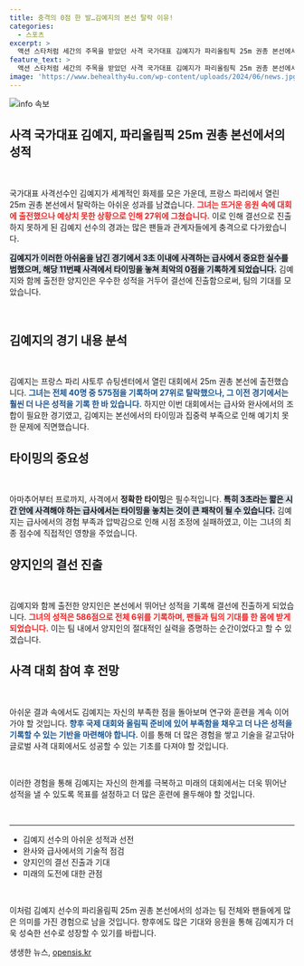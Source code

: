 ```yaml
---
title: 충격의 0점 한 발…김예지의 본선 탈락 이유!
categories:
  - 스포츠
excerpt: >
  액션 스타처럼 세간의 주목을 받았던 사격 국가대표 김예지가 파리올림픽 25m 권총 본선에서 탈락의 고배를 마셨습니다. 급사 미스를 포함한 아쉬운 경기 결과! 과연 다음은 어떤 전개가 기다리고 있을까요?
feature_text: >
  액션 스타처럼 세간의 주목을 받았던 사격 국가대표 김예지가 파리올림픽 25m 권총 본선에서 탈락의 고배를 마셨습니다. 급사 미스를 포함한 아쉬운 경기 결과! 과연 다음은 어떤 전개가 기다리고 있을까요?
image: 'https://www.behealthy4u.com/wp-content/uploads/2024/06/news.jpg'
---
```


<p><img src="https://www.behealthy4u.com/wp-content/uploads/2024/06/news.jpg" alt="info 속보" /></p>

<h2 data-ke-size="size26">사격 국가대표 김예지, 파리올림픽 25m 권총 본선에서의 성적</h2>

<p data-ke-size="size16">&nbsp;</p>

<p>국가대표 사격선수인 김예지가 세계적인 화제를 모은 가운데, 프랑스 파리에서 열린 25m 권총 본선에서 탈락하는 아쉬운 성과를 남겼습니다. <b><span style="color: #ee2323;">그녀는 뜨거운 응원 속에 대회에 출전했으나 예상치 못한 상황으로 인해 27위에 그쳤습니다.</span></b> 이로 인해 결선으로 진출하지 못하게 된 김예지 선수의 경과는 많은 팬들과 관계자들에게 충격으로 다가왔습니다. </p>

<p><b><span style="background-color: #21538527;">김예지가 이러한 아쉬움을 남긴 경기에서 3초 이내에 사격하는 급사에서 중요한 실수를 범했으며, 해당 11번째 사격에서 타이밍을 놓쳐 최악의 0점을 기록하게 되었습니다.</span></b> 김예지와 함께 출전한 양지인은 우수한 성적을 거두어 결선에 진출함으로써, 팀의 기대를 모았습니다. </p>

<p data-ke-size="size16">&nbsp;</p>

<h2 data-ke-size="size26">김예지의 경기 내용 분석</h2>

<p data-ke-size="size16">&nbsp;</p>

<p>김예지는 프랑스 파리 샤토루 슈팅센터에서 열린 대회에서 25m 권총 본선에 출전했습니다. <b><span style="color: #1a5490;">그녀는 전체 40명 중 575점을 기록하며 27위로 탈락했으나, 그 이전 경기에서는 훨씬 더 나은 성적을 기록 한 바 있습니다.</span></b> 하지만 이번 대회에서는 급사와 완사에서의 조합이 필요한 경기였고, 김예지는 본선에서의 타이밍과 집중력 부족으로 인해 예기치 못한 문제에 직면했습니다. </p>

<h2 data-ke-size="size26">타이밍의 중요성</h2>

<p data-ke-size="size16">&nbsp;</p>

<p>아마추어부터 프로까지, 사격에서 <strong>정확한 타이밍</strong>은 필수적입니다. <b><span style="background-color: #21538527;">특히 3초라는 짧은 시간 안에 사격해야 하는 급사에서는 타이밍을 놓치는 것이 큰 패착이 될 수 있습니다.</span></b> 김예지는 급사에서의 경험 부족과 압박감으로 인해 시점 조정에 실패하였고, 이는 그녀의 최종 점수에 직접적인 영향을 주었습니다.</p>

<h2 data-ke-size="size26">양지인의 결선 진출</h2>

<p data-ke-size="size16">&nbsp;</p>

<p>김예지와 함께 출전한 양지인은 본선에서 뛰어난 성적을 기록해 결선에 진출하게 되었습니다. <b><span style="color: #ee2323;">그녀의 성적은 586점으로 전체 6위를 기록하며, 팬들과 팀의 기대를 한 몸에 받게 되었습니다.</span></b> 이는 팀 내에서 양지인의 절대적인 실력을 증명하는 순간이었다고 할 수 있겠습니다. </p>

<h2 data-ke-size="size26">사격 대회 참여 후 전망</h2>

<p data-ke-size="size16">&nbsp;</p>

<p>아쉬운 결과 속에서도 김예지는 자신의 부족한 점을 돌아보며 연구와 훈련을 계속 이어가야 할 것입니다. <b><span style="color: #1a5490;">향후 국제 대회와 올림픽 준비에 있어 부족함을 채우고 더 나은 성적을 기록할 수 있는 기반을 마련해야 합니다.</span></b> 이를 통해 더 많은 경험을 쌓고 기술을 갈고닦아 글로벌 사격 대회에서도 성공할 수 있는 기초를 다져야 할 것입니다.</p>

<p data-ke-size="size16">&nbsp;</p> 

<p>이러한 경험을 통해 김예지는 자신의 한계를 극복하고 미래의 대회에서는 더욱 뛰어난 성적을 낼 수 있도록 목표를 설정하고 더 많은 훈련에 몰두해야 할 것입니다. </p>

<p data-ke-size="size16">&nbsp;</p>

<hr/>

<ul>
<li>김예지 선수의 아쉬운 성적과 선전</li>
<li>완사와 급사에서의 기술적 점검</li>
<li>양지인의 결선 진출과 기대</li>
<li>미래의 도전에 대한 관점</li>
</ul>

<p data-ke-size="size16">&nbsp;</p>

<p>이처럼 김예지 선수의 파리올림픽 25m 권총 본선에서의 성과는 팀 전체와 팬들에게 많은 의미를 가진 경험으로 남을 것입니다. 향후에도 많은 기대와 응원을 통해 김예지가 더욱 성숙한 선수로 성장할 수 있기를 바랍니다.</p>
생생한 뉴스, <a href="https://opensis.kr" rel="dofollow">opensis.kr</a>


